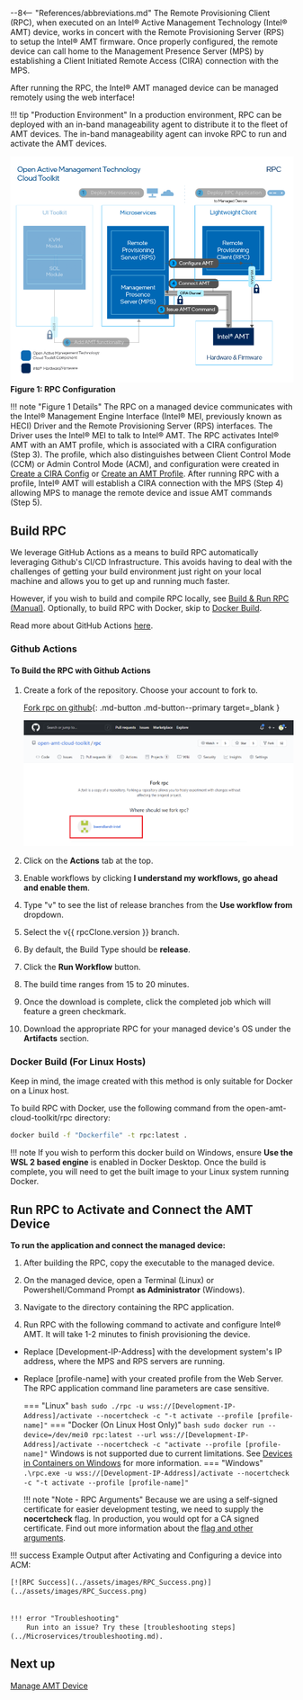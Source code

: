 --8<-- "References/abbreviations.md"
The Remote Provisioning Client (RPC), when executed on an Intel® Active Management Technology (Intel® AMT) device, works in concert with the Remote Provisioning Server (RPS) to setup the Intel® AMT firmware.  Once properly configured, the remote device can call home to the Management Presence Server (MPS) by establishing a Client Initiated Remote Access (CIRA) connection with the MPS.  

After running the RPC, the Intel® AMT managed device can be managed remotely using the web interface!

!!! tip "Production Environment"
        In a production environment, RPC can be deployed with an in-band manageability agent to distribute it to the fleet of AMT devices. The in-band manageability agent can invoke RPC to run and activate the AMT devices.

[![RPC](../assets/images/RPC_Overview.png)](../assets/images/RPC_Overview.png)
**Figure 1: RPC Configuration** 

!!! note "Figure 1 Details"
    The RPC on a managed device communicates with the Intel® Management Engine Interface (Intel® MEI, previously known as HECI) Driver and the Remote Provisioning Server (RPS) interfaces. The Driver uses the Intel® MEI to talk to Intel® AMT. The RPC activates Intel® AMT with an AMT profile, which is associated with a CIRA configuration (Step 3). The profile, which also distinguishes between Client Control Mode (CCM) or Admin Control Mode (ACM), and configuration were created in [Create a CIRA Config](../General/createCIRAConfig.md) or [Create an AMT Profile](../General/createProfileACM.md). After running RPC with a profile, Intel® AMT will establish a CIRA connection with the MPS (Step 4) allowing MPS to manage the remote device and issue AMT commands (Step 5).

## Build RPC

We leverage GitHub Actions as a means to build RPC automatically leveraging Github's CI/CD Infrastructure. This avoids having to deal with the challenges of getting your build environment just right on your local machine and allows you to get up and running much faster.

However, if you wish to build and compile RPC locally, see [Build & Run RPC (Manual)](../Microservices/RPC/buildRPC_Manual.md). Optionally, to build RPC with Docker, skip to [Docker Build](#docker-build).

Read more about GitHub Actions [here](https://github.blog/2019-08-08-github-actions-now-supports-ci-cd/#:~:text=GitHub%20Actions%20is%20an%20API,every%20step%20along%20the%20way.).

<!-- <img src="../../assets/animations/forkandbuild.gif" width="500"  /> -->

### Github Actions
#### To Build the RPC with Github Actions

1. Create a fork of the repository. Choose your account to fork to.

    [Fork rpc on github](https://github.com/open-amt-cloud-toolkit/rpc/fork){: .md-button .md-button--primary target=_blank }

    [![RPC Fork](../assets/images/RPC_Fork.png)](../assets/images/RPC_Fork.png)

2. Click on the **Actions** tab at the top.

3. Enable workflows by clicking **I understand my workflows, go ahead and enable them**.

4. Type "v" to see the list of release branches from the **Use workflow from** dropdown.

5. Select the v{{ rpcClone.version }} branch.

6. By default, the Build Type should be **release**.  

7. Click the **Run Workflow** button.

8. The build time ranges from 15 to 20 minutes.

9. Once the download is complete, click the completed job which will feature a green checkmark.

10. Download the appropriate RPC for your managed device's OS under the **Artifacts** section.


### Docker Build  (For Linux Hosts)

Keep in mind, the image created with this method is only suitable for Docker on a Linux host.

To build RPC with Docker, use the following command from the open-amt-cloud-toolkit/rpc directory:

``` bash
docker build -f "Dockerfile" -t rpc:latest .
```  

!!! note
    If you wish to perform this docker build on Windows, ensure **Use the WSL 2 based engine** is enabled in Docker Desktop.
    Once the build is complete, you will need to get the built image to your Linux system running Docker.



## Run RPC to Activate and Connect the AMT Device

**To run the application and connect the managed device:**

1. After building the RPC, copy the executable to the managed device.
   
2. On the managed device, open a Terminal (Linux) or Powershell/Command Prompt **as Administrator** (Windows).

3. Navigate to the directory containing the RPC application. 

4. Run RPC with the following command to activate and configure Intel® AMT. It will take 1-2 minutes to finish provisioning the device.

- Replace [Development-IP-Address] with the development system's IP address, where the MPS and RPS servers are running.
- Replace [profile-name] with your created profile from the Web Server. The RPC application command line parameters are case sensitive.

    === "Linux"
        ``` bash
        sudo ./rpc -u wss://[Development-IP-Address]/activate --nocertcheck -c "-t activate --profile [profile-name]"
        ```
    === "Docker (On Linux Host Only)"
        ``` bash
        sudo docker run --device=/dev/mei0 rpc:latest --url wss://[Development-IP-Address]/activate --nocertcheck -c "activate --profile [profile-name]"
        ```
        Windows is not supported due to current limitations. See [Devices in Containers on Windows](https://docs.microsoft.com/en-us/virtualization/windowscontainers/deploy-containers/hardware-devices-in-containers#hyper-v-isolated-linux-container-support) for more information.
    === "Windows"
        ```
        .\rpc.exe -u wss://[Development-IP-Address]/activate --nocertcheck -c "-t activate --profile [profile-name]"
        ```

    !!! note "Note - RPC Arguments"
        Because we are using a self-signed certificate for easier development testing, we need to supply the **nocertcheck** flag. In production, you would opt for a CA signed certificate. Find out more information about the [flag and other arguments](../Microservices/RPC/commandsRPC.md).


!!! success
    Example Output after Activating and Configuring a device into ACM:

    [![RPC Success](../assets/images/RPC_Success.png)](../assets/images/RPC_Success.png)


    !!! error "Troubleshooting"
        Run into an issue? Try these [troubleshooting steps](../Microservices/troubleshooting.md).
         

## Next up
[Manage AMT Device](../General/manageDevice.md)
